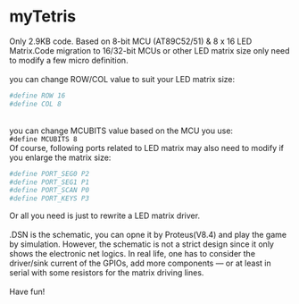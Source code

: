 # myTetris
Only 2.9KB code. Based on 8-bit MCU (AT89C52/51) &amp; 8 x 16 LED Matrix.Code migration to 16/32-bit MCUs or other LED matrix size only need to modify a few micro definition.<br>
<br>you can change ROW/COL value to suit your LED matrix size:<br>
```sh
#define ROW 16
#define COL 8
```
<br>you can change MCUBITS value based on the MCU you use:<br>
`#define MCUBITS 8`
<br>Of course, following ports related to LED matrix may also need to modify if you enlarge the matrix size:<br>
```sh
#define PORT_SEG0 P2
#define PORT_SEG1 P1
#define PORT_SCAN P0
#define PORT_KEYS P3
```
Or all you need is just to rewrite a LED matrix driver. <br>
<br>.DSN is the schematic, you can opne it by Proteus(V8.4) and play the game by simulation. However, the schematic is not a strict design since it only shows the electronic net logics. In real life, one has to
consider the driver/sink current of the GPIOs, add more components — or at least in serial with some resistors for the matrix
driving lines.<br>
<br>Have fun!<br>
